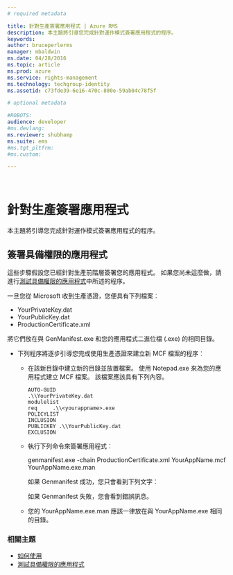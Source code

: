 ```yaml
---
# required metadata

title: 針對生產簽署應用程式 | Azure RMS
description: 本主題將引導您完成針對運作模式簽署應用程式的程序。
keywords:
author: bruceperlerms
manager: mbaldwin
ms.date: 04/28/2016
ms.topic: article
ms.prod: azure
ms.service: rights-management
ms.technology: techgroup-identity
ms.assetid: c73fde39-6e16-470c-800e-59ab04c78f5f

# optional metadata

#ROBOTS:
audience: developer
#ms.devlang:
ms.reviewer: shubhamp
ms.suite: ems
#ms.tgt_pltfrm:
#ms.custom:

---
```


﻿
# 針對生產簽署應用程式

本主題將引導您完成針對運作模式簽署應用程式的程序。

## 簽署具備權限的應用程式

這些步驟假設您已經針對生產前階層簽署您的應用程式。 如果您尚未這麼做，請進行[測試具備權限的應用程式](running-your-first-application.md)中所述的程序。

一旦您從 Microsoft 收到生產憑證，您便具有下列檔案︰

-   YourPrivateKey.dat
-   YourPublicKey.dat
-   ProductionCertificate.xml

將它們放在與 GenManifest.exe 和您的應用程式二進位檔 (.exe) 的相同目錄。

-   下列程序將逐步引導您完成使用生產憑證來建立新 MCF 檔案的程序︰

    -   在該新目錄中建立新的目錄並放置檔案。 使用 Notepad.exe 來為您的應用程式建立 MCF 檔案。 該檔案應該具有下列內容。

        ``` syntax
        AUTO-GUID
        .\\YourPrivateKey.dat
        modulelist
        req     .\\<yourappname>.exe
        POLICYLIST
        INCLUSION
        PUBLICKEY .\\YourPublicKey.dat
        EXCLUSION
        ```

    -   執行下列命令來簽署應用程式︰

        genmanifest.exe -chain ProductionCertificate.xml YourAppName.mcf YourAppName.exe.man

        如果 Genmanifest 成功，您只會看到下列文字︰

        如果 Genmanifest 失敗，您會看到錯誤訊息。

    -   您的 YourAppName.exe.man 應該一律放在與 YourAppName.exe 相同的目錄。

### 相關主題

* [如何使用](how-to-use-msipc.md)
* [測試具備權限的應用程式](running-your-first-application.md)
 

 





<!--HONumber=Apr16_HO3-->


